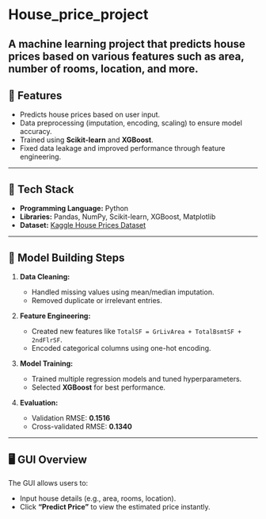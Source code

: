 # House_price_project


A machine learning project that predicts house prices based on various features such as area, number of rooms, location, and more.  
---

## 🚀 Features
- Predicts house prices based on user input.    
- Data preprocessing (imputation, encoding, scaling) to ensure model accuracy.  
- Trained using **Scikit-learn** and **XGBoost**.  
- Fixed data leakage and improved performance through feature engineering.  

---

## 🧰 Tech Stack
- **Programming Language:** Python  
- **Libraries:** Pandas, NumPy, Scikit-learn, XGBoost, Matplotlib  
- **Dataset:** [Kaggle House Prices Dataset](https://www.kaggle.com/c/house-prices-advanced-regression-techniques)

---

## 🧠 Model Building Steps
1. **Data Cleaning:**  
   - Handled missing values using mean/median imputation.  
   - Removed duplicate or irrelevant entries.  

2. **Feature Engineering:**  
   - Created new features like `TotalSF = GrLivArea + TotalBsmtSF + 2ndFlrSF`.  
   - Encoded categorical columns using one-hot encoding.  

3. **Model Training:**  
   - Trained multiple regression models and tuned hyperparameters.  
   - Selected **XGBoost** for best performance.  

4. **Evaluation:**  
   - Validation RMSE: **0.1516**  
   - Cross-validated RMSE: **0.1340**

---

## 🖥 GUI Overview
The GUI allows users to:
- Input house details (e.g., area, rooms, location).  
- Click **“Predict Price”** to view the estimated price instantly.  

